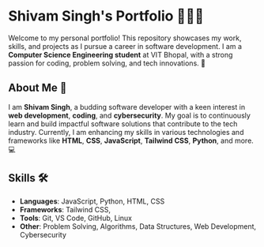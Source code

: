 # Shivam Singh's Portfolio 👨‍💻✨

Welcome to my personal portfolio! This repository showcases my work, skills, and projects as I pursue a career in software development. I am a **Computer Science Engineering student** at VIT Bhopal, with a strong passion for coding, problem solving, and tech innovations. 🚀

## About Me 👋

I am **Shivam Singh**, a budding software developer with a keen interest in **web development**, **coding**, and **cybersecurity**. My goal is to continuously learn and build impactful software solutions that contribute to the tech industry. Currently, I am enhancing my skills in various technologies and frameworks like **HTML**, **CSS**, **JavaScript**, **Tailwind CSS**, **Python**, and more. 💻

## Skills 🛠️

- **Languages**: JavaScript, Python, HTML, CSS
- **Frameworks**: Tailwind CSS, 
- **Tools**: Git, VS Code, GitHub, Linux
- **Other**: Problem Solving, Algorithms, Data Structures, Web Development, Cybersecurity
